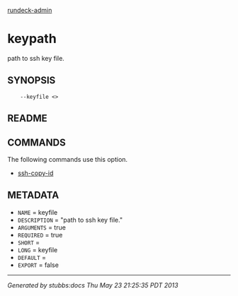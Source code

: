 [rundeck-admin](../../index.html)

# keypath

path to ssh key file.

## SYNOPSIS

        --keyfile <>

## README



## COMMANDS

The following commands use this option.

* [ssh-copy-id](../../commands/ssh-copy-id/index.html)

## METADATA

* `NAME` = keyfile
* `DESCRIPTION` = "path to ssh key file."
* `ARGUMENTS` = true
* `REQUIRED` = true
* `SHORT` = 
* `LONG` = keyfile
* `DEFAULT` = 
* `EXPORT` = false

----

*Generated by stubbs:docs Thu May 23 21:25:35 PDT 2013*

